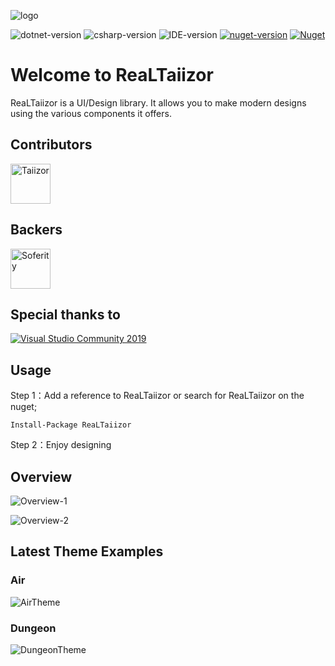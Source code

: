 ![logo](https://www.photo.herominyum.com/resimler/2020/05/15/OoFq.png)

![dotnet-version](https://img.shields.io/badge/.net-%3E%3D4.0-blue.svg)
![csharp-version](https://img.shields.io/badge/C%23-8.0-blue.svg)
![IDE-version](https://img.shields.io/badge/IDE-vs2019-blue.svg)
[![nuget-version](https://img.shields.io/nuget/v/ReaLTaiizor.svg)](https://www.nuget.org/packages/ReaLTaiizor)
[![Nuget](https://img.shields.io/nuget/dt/ReaLTaiizor)](https://www.nuget.org/packages/ReaLTaiizor)

# Welcome to ReaLTaiizor
ReaLTaiizor is a UI/Design library. It allows you to make modern designs using the various components it offers.

## Contributors

<a href="https://github.com/Taiizor" target="_blank"><img width="64px" alt="Taiizor" src="https://avatars3.githubusercontent.com/u/41683699?s=460&v=4"></a>

## Backers

<a href="https://github.com/Soferity" target="_blank"><img width="64px" alt="Soferity" src="https://avatars3.githubusercontent.com/u/63516515?s=200&v=4"></a>

## Special thanks to

[![Visual Studio Community 2019](https://www.photo.herominyum.com/resimler/2020/05/18/O0tD.png)](https://visualstudio.microsoft.com/free-developer-offers/)

## Usage

Step 1：Add a reference to ReaLTaiizor or search for ReaLTaiizor on the nuget; 

```Install-Package ReaLTaiizor```

Step 2：Enjoy designing

## Overview

![Overview-1](https://www.photo.herominyum.com/resimler/2020/04/28/If1P.png)

![Overview-2](https://www.photo.herominyum.com/resimler/2020/04/28/IYx1.png)

## Latest Theme Examples

### Air

![AirTheme](https://www.photo.herominyum.com/resimler/2020/04/28/OMFn.png)

### Dungeon

![DungeonTheme](https://www.photo.herominyum.com/resimler/2020/04/28/Ibhj.png)
